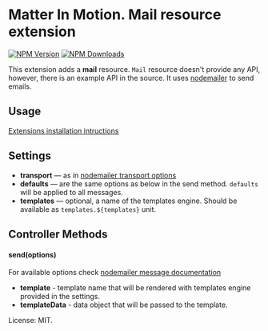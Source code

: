 # Matter In Motion. Mail resource extension

[![NPM Version](https://img.shields.io/npm/v/mm-mail.svg?style=flat-square)](https://www.npmjs.com/package/mm-mail)
[![NPM Downloads](https://img.shields.io/npm/dt/mm-mail.svg?style=flat-square)](https://www.npmjs.com/package/mm-mail)

This extension adds a __mail__ resource. `Mail` resource doesn't provide any API, however, there is an example API in the source. It uses [nodemailer](https://nodemailer.com/about/) to send emails.

## Usage

[Extensions installation intructions](https://github.com/matter-in-motion/mm/blob/master/docs/extensions.md)

## Settings

* __transport__ — as in [nodemailer transport options](https://nodemailer.com/smtp)
* __defaults__ — are the same options as below in the send method. `defaults` will be applied to all messages.
* __templates__ — optional, a name of the templates engine. Should be available as `templates.${templates}` unit.

## Controller Methods

#### send(options)

For available options check [nodemailer message documentation](https://nodemailer.com/message/)

* **template** - template name that will be rendered with templates engine provided in the settings.
* **templateData** - data object that will be passed to the template.

License: MIT.
